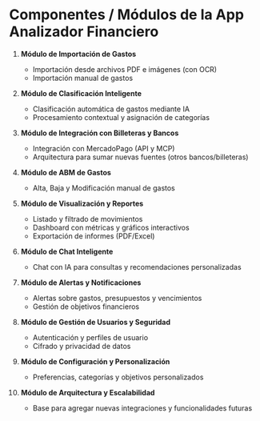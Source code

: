 # Componentes / Módulos de la App Analizador Financiero

1. **Módulo de Importación de Gastos**
   - Importación desde archivos PDF e imágenes (con OCR)
   - Importación manual de gastos

2. **Módulo de Clasificación Inteligente**
   - Clasificación automática de gastos mediante IA
   - Procesamiento contextual y asignación de categorías

3. **Módulo de Integración con Billeteras y Bancos**
   - Integración con MercadoPago (API y MCP)
   - Arquitectura para sumar nuevas fuentes (otros bancos/billeteras)

4. **Módulo de ABM de Gastos**
   - Alta, Baja y Modificación manual de gastos

5. **Módulo de Visualización y Reportes**
   - Listado y filtrado de movimientos
   - Dashboard con métricas y gráficos interactivos
   - Exportación de informes (PDF/Excel)

6. **Módulo de Chat Inteligente**
   - Chat con IA para consultas y recomendaciones personalizadas

7. **Módulo de Alertas y Notificaciones**
   - Alertas sobre gastos, presupuestos y vencimientos
   - Gestión de objetivos financieros

8. **Módulo de Gestión de Usuarios y Seguridad**
   - Autenticación y perfiles de usuario
   - Cifrado y privacidad de datos

9. **Módulo de Configuración y Personalización**
   - Preferencias, categorías y objetivos personalizados

10. **Módulo de Arquitectura y Escalabilidad**
    - Base para agregar nuevas integraciones y funcionalidades futuras